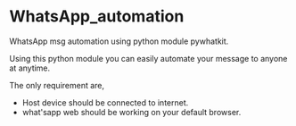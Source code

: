 # WhatsApp_automation
WhatsApp msg automation using python module pywhatkit.

Using this python module you can easily automate your message to anyone at anytime.

The only requirement are,
* Host device should be connected to internet.
* what'sapp web should be working on your default browser.
